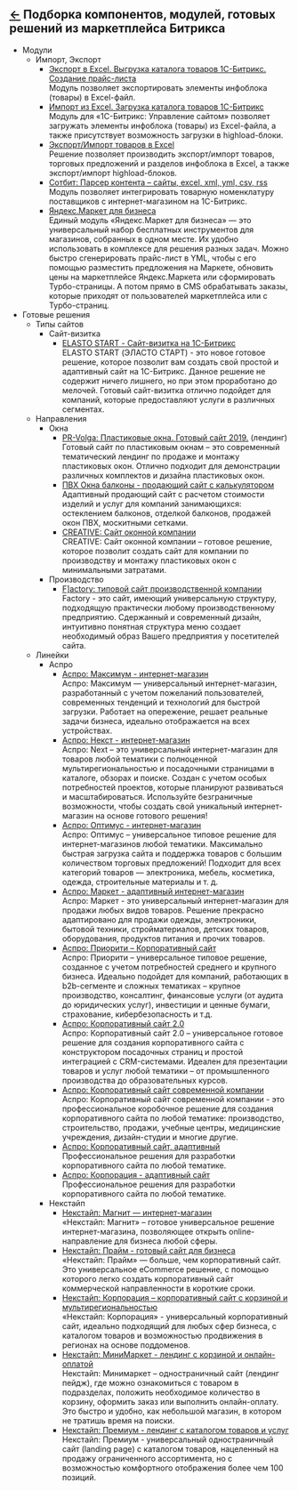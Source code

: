 [&larr;](readme.md "1С-Битрикс") Подборка компонентов, модулей, готовых решений из маркетплейса Битрикса
--------------------------------------------------------------------------------------------------------

- Модули
    - Импорт, Экспорт
        - [Экспорт в Excel. Выгрузка каталога товаров 1С-Битрикс. Создание прайс-листа](http://marketplace.1c-bitrix.ru/solutions/kda.exportexcel/)  
        Модуль позволяет экспортировать элементы инфоблока (товары) в Excel-файл.
        - [Импорт из Excel. Загрузка каталога товаров 1С-Битрикс](http://marketplace.1c-bitrix.ru/solutions/kda.importexcel/)  
        Модуль для «1С-Битрикс: Управление сайтом» позволяет загружать элементы инфоблока (товары) из Excel-файла, а также присутствует возможность загрузки в highload-блоки.
        - [Экспорт/Импорт товаров в Excel](http://marketplace.1c-bitrix.ru/solutions/esol.importexportexcel/)  
        Решение позволяет производить экспорт/импорт товаров, торговых предложений и разделов инфоблока в Excel, а также экспорт/импорт highload-блоков.
        - [Сотбит: Парсер контента – сайты, excel, xml, yml, csv, rss](https://marketplace.1c-bitrix.ru/solutions/shs.parser/)  
        Модуль позволяет интегрировать товарную номенклатуру поставщиков с интернет-магазином на 1С-Битрикс.
        - [Яндекс.Маркет для бизнеса](http://marketplace.1c-bitrix.ru/solutions/yandex.market/)  
        Единый модуль «Яндекс.Маркет для бизнеса» — это универсальный набор бесплатных инструментов для магазинов, собранных в одном месте. Их удобно использовать в комплексе для решения разных задач. Можно быстро сгенерировать прайс-лист в YML, чтобы с его помощью разместить предложения на Маркете, обновить цены на маркетплейсе Яндекс.Маркета или сформировать Турбо-страницы. А потом прямо в CMS обрабатывать заказы, которые приходят от пользователей маркетплейса или с Турбо-страниц.
- Готовые решения
    - Типы сайтов
        - Сайт-визитка
            - [ELASTO START - Сайт-визитка на 1С-Битрикс](https://marketplace.1c-bitrix.ru/solutions/altop.elastostart/)  
            ELASTO START (ЭЛАСТО СТАРТ) - это новое готовое решение, которое позволит вам создать свой простой и адаптивный сайт на 1С-Битрикс. Данное решение не содержит ничего лишнего, но при этом проработано до мелочей. Готовый сайт-визитка отлично подойдет для компаний, которые предоставляют услуги в различных сегментах.
    - Направления
        - Окна
            - [PR-Volga: Пластиковые окна. Готовый сайт 2019.](https://marketplace.1c-bitrix.ru/solutions/prvolga.windows/) (лендинг)  
            Готовый сайт по пластиковым окнам – это современный тематический лендинг по продаже и монтажу пластиковых окон. Отлично подходит для демонстрации различных комплектов и дизайна пластиковых окон.
            - [ПВХ Окна балконы - продающий сайт с калькулятором](https://marketplace.1c-bitrix.ru/solutions/gedestudio.okna/)  
            Адаптивный продающий сайт с расчетом стоимости изделий и услуг для компаний занимающихся: остеклением балконов, отделкой балконов, продажей окон ПВХ, москитными сетками.
            - [CREATIVE: Сайт оконной компании](https://marketplace.1c-bitrix.ru/solutions/creativebz.windowcorp/)  
            CREATIVE: Сайт оконной компании – готовое решение, которое позволит создать сайт для компании по производству и монтажу пластиковых окон с минимальными затратами.
        - Производство
            - [F\]actory: типовой сайт производственной компании](https://marketplace.1c-bitrix.ru/solutions/bizsolutions.factory/)  
            Factory - это сайт, имеющий универсальную структуру, подходящую практически любому производственному предприятию. Сдержанный и современный дизайн, интуитивно понятная структура меню создает необходимый образ Вашего предприятия у посетителей сайта.
    - Линейки
        - Аспро
            - [Аспро: Максимум - интернет-магазин](https://marketplace.1c-bitrix.ru/solutions/aspro.max/)  
            Аспро: Максимум — универсальный интернет-магазин, разработанный с учетом пожеланий пользователей, современных тенденций и технологий для быстрой загрузки. Работает на опережение, решает реальные задачи бизнеса, идеально отображается на всех устройствах.
            - [Аспро: Некст - интернет-магазин](https://marketplace.1c-bitrix.ru/solutions/aspro.next/)  
            Аспро: Next – это универсальный интернет-магазин для товаров любой тематики с полноценной мультирегиональностью и посадочными страницами в каталоге, обзорах и поиске. Создан с учетом особых потребностей проектов, которые планируют развиваться и масштабироваться. Используйте безграничные возможности, чтобы создать свой уникальный интернет-магазин на основе готового решения!
            - [Аспро: Оптимус - интернет-магазин](https://marketplace.1c-bitrix.ru/solutions/aspro.optimus/)  
            Аспро: Оптимус – универсальное типовое решение для интернет-магазинов любой тематики. Максимально быстрая загрузка сайта и поддержка товаров с большим количеством торговых предложений! Подходит для всех категорий товаров — электроника, мебель, косметика, одежда, строительные материалы и т. д.
            - [Аспро: Маркет - адаптивный интернет-магазин](https://marketplace.1c-bitrix.ru/solutions/aspro.mshop/)  
            Аспро: Маркет - это универсальный интернет-магазин для продажи любых видов товаров. Решение прекрасно адаптировано для продажи одежды, электроники, бытовой техники, стройматериалов, детских товаров, оборудования, продуктов питания и прочих товаров.
            - [Аспро: Приорити – Корпоративный сайт](https://marketplace.1c-bitrix.ru/solutions/aspro.priority/)  
            Аспро: Приорити – универсальное типовое решение, созданное с учетом потребностей среднего и крупного бизнеса. Идеально подойдет для компаний, работающих в b2b-сегменте и сложных тематиках – крупное производство, консалтинг, финансовые услуги (от аудита до юридических услуг), инвестиции и ценные бумаги, страхование, кибербезопасность и т.д.
            - [Аспро: Корпоративный сайт 2.0](https://marketplace.1c-bitrix.ru/solutions/aspro.allcorp2/)  
            Аспро: Корпоративный сайт 2.0 – универсальное готовое решение для создания корпоративного сайта с конструктором посадочных страниц и простой интеграцией с CRM-системами. Идеален для презентации товаров и услуг любой тематики – от промышленного производства до образовательных курсов.
            - [Аспро: Корпоративный сайт современной компании](https://marketplace.1c-bitrix.ru/solutions/aspro.scorp/)  
            Аспро: Корпоративный сайт современной компании - это профессиональное коробочное решение для создания корпоративного сайта по любой тематике: производство, строительство, продажи, учебные центры, медицинские учреждения, дизайн-студии и многие другие.
            - [Аспро: Корпоративный сайт, адаптивный](https://marketplace.1c-bitrix.ru/solutions/aspro.allcorp/)  
            Профессиональное решения для разработки корпоративного сайта по любой тематике.
            - [Аспро: Корпорация - адаптивный сайт](https://marketplace.1c-bitrix.ru/solutions/aspro.corporation/)  
            Профессиональное решения для разработки корпоративного сайта по любой тематике.
        - Некстайп
            - [Некстайп: Магнит — интернет-магазин](https://marketplace.1c-bitrix.ru/solutions/nextype.magnet/)  
            «Некстайп: Магнит» – готовое универсальное решение интернет-магазина, позволяющее открыть online-направление для бизнеса любой сферы.
            - [Некстайп: Прайм - готовый сайт для бизнеса](https://marketplace.1c-bitrix.ru/solutions/nextype.prime/)  
            «Некстайп: Прайм» — больше, чем корпоративный сайт. Это универсальное eCommerce решение, с помощью которого легко создать корпоративный сайт коммерческой направленности в короткие сроки.
            - [Некстайп: Корпорация – корпоративный сайт с корзиной и мультирегиональностью](https://marketplace.1c-bitrix.ru/solutions/nextype.corporate/)  
            «Некстайп: Корпорация» - универсальный корпоративный сайт, идеально подходящий для любых сфер бизнеса, с каталогом товаров и возможностью продвижения в регионах на основе поддоменов.
            - [Некстайп: МиниМаркет - лендинг с корзиной и онлайн-оплатой](https://marketplace.1c-bitrix.ru/solutions/nextype.mmarket/)  
            Некстайп: Минимаркет – одностраничный сайт (лендинг пейдж), где можно ознакомиться с товаром в подразделах, положить необходимое количество в корзину, оформить заказ или выполнить онлайн-оплату. Это быстро и удобно, как небольшой магазин, в котором не тратишь время на поиски.
            - [Некстайп: Премиум - лендинг с каталогом товаров и услуг](https://marketplace.1c-bitrix.ru/solutions/nextype.premium/)  
            Некстайп: Премиум - универсальный одностраничный сайт (landing page) с каталогом товаров, нацеленный на продажу ограниченного ассортимента, но с возможностью комфортного отображения более чем 100 позиций.